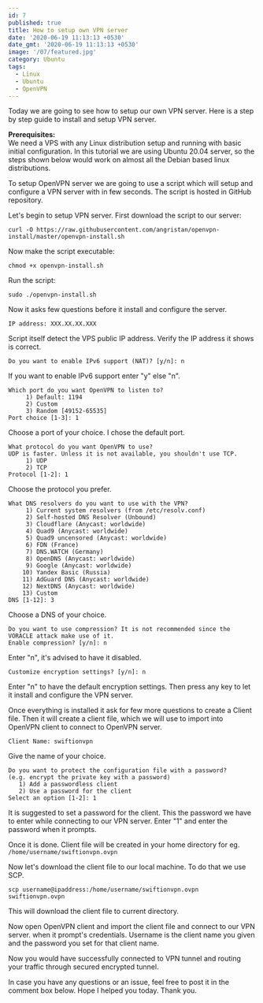 ```yaml
---
id: 7
published: true
title: How to setup own VPN server
date: '2020-06-19 11:13:13 +0530'
date_gmt: '2020-06-19 11:13:13 +0530'
image: '/07/featured.jpg'
category: Ubuntu
tags:
  - Linux
  - Ubuntu
  - OpenVPN
---
```


<p><!-- wp:paragraph --></p>
<p>Today we are going to see how to setup our own VPN server. Here is a step by step guide to install and setup VPN server.</p>
<p><!-- /wp:paragraph --></p>
<p><!-- wp:paragraph --></p>
<p><strong>Prerequisites:</strong><br>We need a VPS with any Linux distribution setup and running with basic initial configuration. In this tutorial we are using Ubuntu 20.04 server, so the steps shown below would work on almost all the Debian based linux distributions.</p>
<p><!-- /wp:paragraph --></p>
<p><!-- wp:paragraph --></p>
<p>To setup OpenVPN server we are going to use a script which will setup and configure a VPN server with in few seconds. The script is hosted in GitHub repository.</p>
<p><!-- /wp:paragraph --></p>
<p><!-- wp:paragraph --></p>
<p>Let's begin to setup VPN server. First download the script to our server:</p>
<p><!-- /wp:paragraph --></p>
<p><!-- wp:code --></p>
<pre class="wp-block-code"><code>curl -O https://raw.githubusercontent.com/angristan/openvpn-install/master/openvpn-install.sh</code></pre>
<p><!-- /wp:code --></p>
<p><!-- wp:paragraph --></p>
<p>Now make the script executable:</p>
<p><!-- /wp:paragraph --></p>
<p><!-- wp:code --></p>
<pre class="wp-block-code"><code>chmod +x openvpn-install.sh</code></pre>
<p><!-- /wp:code --></p>
<p><!-- wp:paragraph --></p>
<p>Run the script:</p>
<p><!-- /wp:paragraph --></p>
<p><!-- wp:code --></p>
<pre class="wp-block-code"><code>sudo ./openvpn-install.sh</code></pre>
<p><!-- /wp:code --></p>
<p><!-- wp:paragraph --></p>
<p>Now it asks few questions before it install and configure the server.</p>
<p><!-- /wp:paragraph --></p>
<p><!-- wp:code --></p>
<pre class="wp-block-code"><code>IP address: XXX.XX.XX.XXX</code></pre>
<p><!-- /wp:code --></p>
<p><!-- wp:paragraph --></p>
<p>Script itself detect the VPS public IP address. Verify the IP address it shows is correct.</p>
<p><!-- /wp:paragraph --></p>
<p><!-- wp:code --></p>
<pre class="wp-block-code"><code>Do you want to enable IPv6 support (NAT)? &#91;y/n]: n</code></pre>
<p><!-- /wp:code --></p>
<p><!-- wp:paragraph --></p>
<p>If you want to enable IPv6 support enter "y" else "n".</p>
<p><!-- /wp:paragraph --></p>
<p><!-- wp:code --></p>
<pre class="wp-block-code"><code>Which port do you want OpenVPN to listen to?
     1) Default: 1194
     2) Custom
     3) Random &#91;49152-65535]
Port choice &#91;1-3]: 1</code></pre>
<p><!-- /wp:code --></p>
<p><!-- wp:paragraph --></p>
<p>Choose a port of your choice. I chose the default port.</p>
<p><!-- /wp:paragraph --></p>
<p><!-- wp:code --></p>
<pre class="wp-block-code"><code>What protocol do you want OpenVPN to use?
UDP is faster. Unless it is not available, you shouldn't use TCP.
     1) UDP
     2) TCP
Protocol &#91;1-2]: 1</code></pre>
<p><!-- /wp:code --></p>
<p><!-- wp:paragraph --></p>
<p>Choose the protocol you prefer. </p>
<p><!-- /wp:paragraph --></p>
<p><!-- wp:code --></p>
<pre class="wp-block-code"><code>What DNS resolvers do you want to use with the VPN?
     1) Current system resolvers (from /etc/resolv.conf)
     2) Self-hosted DNS Resolver (Unbound)
     3) Cloudflare (Anycast: worldwide)
     4) Quad9 (Anycast: worldwide)
     5) Quad9 uncensored (Anycast: worldwide)
     6) FDN (France)
     7) DNS.WATCH (Germany)
     8) OpenDNS (Anycast: worldwide)
     9) Google (Anycast: worldwide)
    10) Yandex Basic (Russia)
    11) AdGuard DNS (Anycast: worldwide)
    12) NextDNS (Anycast: worldwide)
    13) Custom
DNS &#91;1-12]: 3</code></pre>
<p><!-- /wp:code --></p>
<p><!-- wp:paragraph --></p>
<p>Choose a DNS of your choice.</p>
<p><!-- /wp:paragraph --></p>
<p><!-- wp:code --></p>
<pre class="wp-block-code"><code>Do you want to use compression? It is not recommended since the VORACLE attack make use of it.
Enable compression? &#91;y/n]: n</code></pre>
<p><!-- /wp:code --></p>
<p><!-- wp:paragraph --></p>
<p>Enter "n", it's advised to have it disabled.</p>
<p><!-- /wp:paragraph --></p>
<p><!-- wp:code --></p>
<pre class="wp-block-code"><code>Customize encryption settings? &#91;y/n]: n</code></pre>
<p><!-- /wp:code --></p>
<p><!-- wp:paragraph --></p>
<p>Enter "n" to have the default encryption settings. Then press any key to let it install and configure the VPN server.</p>
<p><!-- /wp:paragraph --></p>
<p><!-- wp:paragraph --></p>
<p>Once everything is installed it ask for few more questions to create a Client file. Then it will create a client file, which we will use to import into OpenVPN client to connect to OpenVPN server.</p>
<p><!-- /wp:paragraph --></p>
<p><!-- wp:code --></p>
<pre class="wp-block-code"><code>Client Name: swiftionvpn</code></pre>
<p><!-- /wp:code --></p>
<p><!-- wp:paragraph --></p>
<p>Give the name of your choice.</p>
<p><!-- /wp:paragraph --></p>
<p><!-- wp:code --></p>
<pre class="wp-block-code"><code>Do you want to protect the configuration file with a password?
(e.g. encrypt the private key with a password)
   1) Add a passwordless client
   2) Use a password for the client
Select an option &#91;1-2]: 1</code></pre>
<p><!-- /wp:code --></p>
<p><!-- wp:paragraph --></p>
<p>It is suggested to set a password for the client. This the password we have to enter while connecting to our VPN server. Enter "1" and enter the password when it prompts.</p>
<p><!-- /wp:paragraph --></p>
<p><!-- wp:paragraph --></p>
<p>Once it is done. Client file will be created in your home directory for eg. <code>/home/username/swiftionvpn.ovpn</code></p>
<p><!-- /wp:paragraph --></p>
<p><!-- wp:paragraph --></p>
<p>Now let's download the client file to our local machine. To do that we use SCP.</p>
<p><!-- /wp:paragraph --></p>
<p><!-- wp:code --></p>
<pre class="wp-block-code"><code>scp username@ipaddress:/home/username/swiftionvpn.ovpn swiftionvpn.ovpn </code></pre>
<p><!-- /wp:code --></p>
<p><!-- wp:paragraph --></p>
<p>This will download the client file to current directory.</p>
<p><!-- /wp:paragraph --></p>
<p><!-- wp:paragraph --></p>
<p>Now open OpenVPN client and import the client file and connect to our VPN server. when it prompt's credentials. Username is the client name you given and the password you set for that client name.</p>
<p><!-- /wp:paragraph --></p>
<p><!-- wp:paragraph --></p>
<p>Now you would have successfully connected to VPN tunnel and routing your traffic through secured encrypted tunnel.</p>
<p><!-- /wp:paragraph --></p>
<p><!-- wp:paragraph --></p>
<p>In case you have any questions or an issue, feel free to post it in the comment box below. Hope I helped you today. Thank you.</p>
<p><!-- /wp:paragraph --></p>
